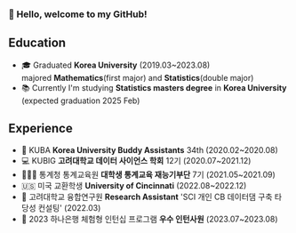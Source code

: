 ### 👋 Hello, welcome to my GitHub!

## Education
-  🎓 Graduated **Korea University** (2019.03~2023.08) \
     majored **Mathematics**(first major) and **Statistics**(double major)
-  📚 Currently I'm studying **Statistics masters degree** in **Korea University** (expected graduation 2025 Feb)

## Experience
- 🏫 KUBA **Korea University Buddy Assistants** 34th (2020.02~2020.08)
- 💻 KUBIG **고려대학교 데이터 사이언스 학회** 12기 (2020.07~2021.12)
- 👩🏻‍🏫 통계청 통계교육원 **대학생 통계교육 재능기부단** 7기 (2021.05~2021.09)
- 🇺🇸 미국 교환학생 **University of Cincinnati** (2022.08~2022.12)
- 💼 고려대학교 융합연구원 **Research Assistant** 'SCI 개인 CB 데이터댐 구축 타당성 컨설팅' (2022.03)
- 💼 2023 하나은행 체험형 인턴십 프로그램 **우수 인턴사원** (2023.07~2023.08)


<!--
**NYOONJEONG/NYOONJEONG** is a ✨ _special_ ✨ repository because its `README.md` (this file) appears on your GitHub profile.

Here are some ideas to get you started:

- 🔭 I’m currently working on ...
- 🌱 I’m currently learning ...
- 👯 I’m looking to collaborate on ...
- 🤔 I’m looking for help with ...
- 💬 Ask me about ...
- 📫 How to reach me: ...
- 😄 Pronouns: ...
- ⚡ Fun fact: ...
-->
